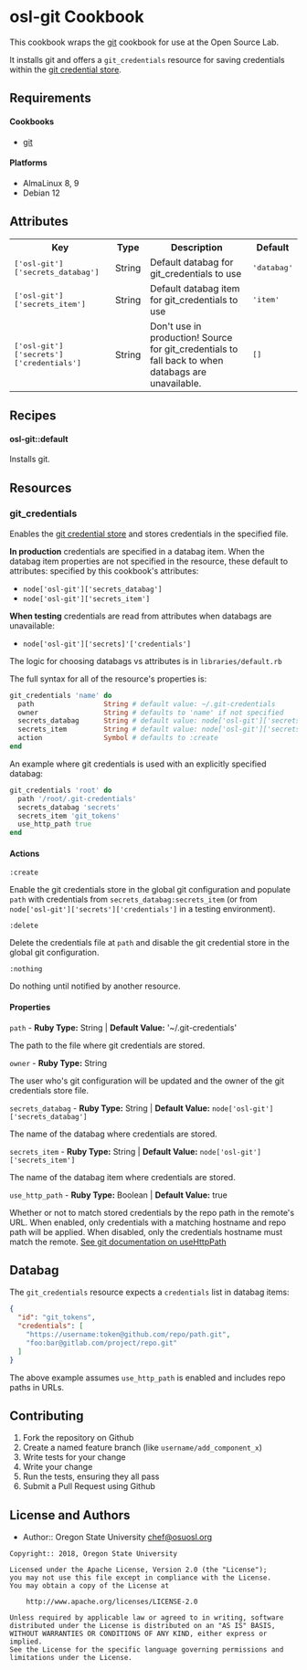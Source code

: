 osl-git Cookbook
================
This cookbook wraps the [git](https://supermarket.chef.io/cookbooks/git) cookbook for use at the
Open Source Lab.

It installs git and offers a `git_credentials` resource for saving credentials within the
[git credential store](https://git-scm.com/docs/git-credential-store).

Requirements
------------

#### Cookbooks
- [git](https://supermarket.chef.io/cookbooks/git)

#### Platforms
- AlmaLinux 8, 9
- Debian 12

Attributes
----------
<table> <tr>
    <th>Key</th>
    <th>Type</th>
    <th>Description</th>
    <th>Default</th>
  </tr>
  <tr>
    <td><tt>['osl-git']['secrets_databag']</tt></td>
    <td>String</td>
    <td>Default databag for git_credentials to use</td>
    <td><tt>'databag'</tt></td>
  </tr>
  <tr>
    <td><tt>['osl-git']['secrets_item']</tt></td>
    <td>String</td>
    <td>Default databag item for git_credentials to use</td>
    <td><tt>'item'</tt></td>
  </tr>
  <tr>
    <td><tt>['osl-git']['secrets']['credentials']</tt></td>
    <td>String</td>
    <td>Don't use in production! Source for git_credentials to fall back to when databags are unavailable.</td>
    <td><tt>[]</tt></td>
  </tr>
</table>

Recipes
-------

#### osl-git::default
Installs git.

Resources
---------

### git_credentials
Enables the [git credential store](https://git-scm.com/docs/git-credential-store) and stores
credentials in the specified file.

**In production** credentials are specified in a databag item. When the databag item properties
are not specified in the resource, these default to attributes:
specified by this cookbook's attributes:
* `node['osl-git']['secrets_databag']` 
* `node['osl-git']['secrets_item']`

**When testing** credentials are read from attributes when databags are unavailable:
* `node['osl-git']['secrets]'['credentials']`

The logic for choosing databags vs attributes is in `libraries/default.rb`

The full syntax for all of the resource's properties is:
```ruby
git_credentials 'name' do
  path                 String # default value: ~/.git-credentials
  owner                String # defaults to 'name' if not specified
  secrets_databag      String # default value: node['osl-git']['secrets_databag']
  secrets_item         String # default value: node['osl-git']['secrets_item']
  action               Symbol # defaults to :create
end
```

An example where git credentials is used with an explicitly specified databag:
```ruby
git_credentials 'root' do
  path '/root/.git-credentials'
  secrets_databag 'secrets'
  secrets_item 'git_tokens'
  use_http_path true
end
```

#### Actions
`:create`

Enable the git credentials store in the global git configuration and populate `path` with
credentials from `secrets_databag:secrets_item` (or from
`node['osl-git']['secrets']['credentials']` in a testing environment).

`:delete`

Delete the credentials file at `path` and disable the git credential store in the global git
configuration.

`:nothing`

Do nothing until notified by another resource.

#### Properties
`path` - **Ruby Type:** String | **Default Value:** '~/.git-credentials'

The path to the file where git credentials are stored.

`owner` - **Ruby Type:** String

The user who's git configuration will be updated and the owner of the git credentials store file.

`secrets_databag` - **Ruby Type:** String | **Default Value:** `node['osl-git']['secrets_databag']`

The name of the databag where credentials are stored.

`secrets_item` - **Ruby Type:** String | **Default Value:** `node['osl-git']['secrets_item']`

The name of the databag item where credentials are stored.

`use_http_path` - **Ruby Type:** Boolean | **Default Value:** true

Whether or not to match stored credentials by the repo path in the remote's URL. When enabled, only
credentials with a matching hostname and repo path will be applied. When disabled, only the
credentials hostname must match the remote.
[See git documentation on useHttpPath](https://git-scm.com/docs/gitcredentials#gitcredentials-useHttpPath)

Databag
-------
The `git_credentials` resource expects a `credentials` list in databag items:

```json
{
  "id": "git_tokens",
  "credentials": [
    "https://username:token@github.com/repo/path.git",
    "foo:bar@gitlab.com/project/repo.git"
  ]
}
```

The above example assumes `use_http_path` is enabled and includes repo paths in URLs.

Contributing
------------

1. Fork the repository on Github
2. Create a named feature branch (like `username/add_component_x`)
3. Write tests for your change
4. Write your change
5. Run the tests, ensuring they all pass
6. Submit a Pull Request using Github

License and Authors
-------------------
- Author:: Oregon State University <chef@osuosl.org>

```text
Copyright:: 2018, Oregon State University

Licensed under the Apache License, Version 2.0 (the "License");
you may not use this file except in compliance with the License.
You may obtain a copy of the License at

    http://www.apache.org/licenses/LICENSE-2.0

Unless required by applicable law or agreed to in writing, software
distributed under the License is distributed on an "AS IS" BASIS,
WITHOUT WARRANTIES OR CONDITIONS OF ANY KIND, either express or implied.
See the License for the specific language governing permissions and
limitations under the License.
```
